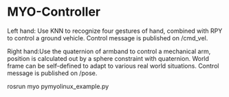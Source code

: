 # MYO-Controller
Left hand: Use KNN to recognize four gestures of hand, combined with RPY to control a ground vehicle. Control message is published on /cmd_vel.

Right hand:Use the quaternion of armband to control a mechanical arm, position is calculated out by a sphere constraint with quaternion. World frame can be self-defined to adapt to various real world situations. Control message is published on /pose.

rosrun myo pymyolinux_example.py
